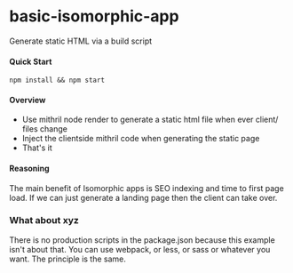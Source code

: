 # basic-isomorphic-app
Generate static HTML via a build script

#### Quick Start

`npm install && npm start`

#### Overview

- Use mithril node render to generate a static html file when ever client/ files change
- Inject the clientside mithril code when generating the static page
- That's it


#### Reasoning

The main benefit of Isomorphic apps is SEO indexing and time to first page load.
If we can just generate a landing page then the client can take over.

### What about xyz

There is no production scripts in the package.json because this example isn't about that.
You can use webpack, or less, or sass or whatever you want.  The principle is the same.

